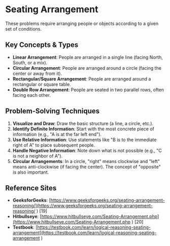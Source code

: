 # Seating Arrangement

These problems require arranging people or objects according to a given set of conditions.

## Key Concepts & Types
*   **Linear Arrangement**: People are arranged in a single line (facing North, South, or a mix).
*   **Circular Arrangement**: People are arranged around a circle (facing the center or away from it).
*   **Rectangular/Square Arrangement**: People are arranged around a rectangular or square table.
*   **Double Row Arrangement**: People are seated in two parallel rows, often facing each other.

## Problem-Solving Techniques
1.  **Visualize and Draw**: Draw the basic structure (a line, a circle, etc.).
2.  **Identify Definite Information**: Start with the most concrete piece of information (e.g., "A is at the far left end").
3.  **Use Relative Information**: Use statements like "B is to the immediate right of A" to place subsequent people.
4.  **Handle Negative Information**: Note down what is not possible (e.g., "C is not a neighbor of A").
5.  **Circular Arrangements**: In a circle, "right" means clockwise and "left" means anti-clockwise (if facing the center). The concept of "opposite" is also important.

## Reference Sites
*   **GeeksforGeeks**: [https://www.geeksforgeeks.org/seating-arrangement-reasoning/](https://www.geeksforgeeks.org/seating-arrangement-reasoning/ ) [19]
*   **Hitbullseye**: [https://www.hitbullseye.com/Seating-Arrangement.php](https://www.hitbullseye.com/Seating-Arrangement.php ) [20]
*   **Testbook**: [https://testbook.com/learn/logical-reasoning-seating-arrangement](https://testbook.com/learn/logical-reasoning-seating-arrangement )
